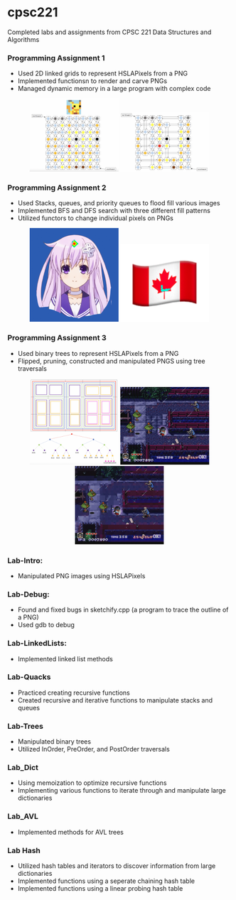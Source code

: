 # cpsc221
Completed labs and assignments from CPSC 221 Data Structures and Algorithms

### Programming Assignment 1 ###
- Used 2D linked grids to represent HSLAPixels from a PNG
- Implemented functionsn to render and carve PNGs
- Managed dynamic memory in a large program with complex code
<p align="middle">
  <img src="pa_images/pa1-construct.png" width="200" />
  <img src="pa_images/pa1-carving.png" width="200" />
</p>

### Programming Assignment 2 ###
- Used Stacks, queues, and priority queues to flood fill various images
- Implemented BFS and DFS search with three different fill patterns
- Utilized functors to change individual pixels on PNGs
<p align="middle">
  <img src="pa_images/pa2-floodfill.gif" width="200" /> 
  <img src="pa_images/pa2-floodfill2.gif" width="200" />
</p>

### Programming Assignment 3 ###
- Used binary trees to represent HSLAPixels from a PNG
- Flipped, pruning, constructed and manipulated PNGS using tree traversals
<p align="middle">
  <img src="pa_images/pa3-ptree.png" width="200" /> 
  <img src="pa_images/pa3-orig.png" width="200" /> 
  <img src="pa_images/pa3-pruned.png" width="200" />
</p>

### Lab-Intro: ###
- Manipulated PNG images using HSLAPixels

### Lab-Debug: ###
- Found and fixed bugs in sketchify.cpp (a program to trace the outline of a PNG)
- Used gdb to debug

### Lab-LinkedLists: ###
- Implemented linked list methods

### Lab-Quacks ###
- Practiced creating recursive functions
- Created recursive and iterative functions to manipulate stacks and queues

### Lab-Trees ###
- Manipulated binary trees
- Utilized InOrder, PreOrder, and PostOrder traversals

### Lab_Dict ###
- Using memoization to optimize recursive functions
- Implementing various functions to iterate through and manipulate large dictionaries

### Lab_AVL ###
- Implemented methods for AVL trees

### Lab Hash ###
- Utilized hash tables and iterators to discover information from large dictionaries
- Implemented functions using a seperate chaining hash table
- Implemented functions using a linear probing hash table
